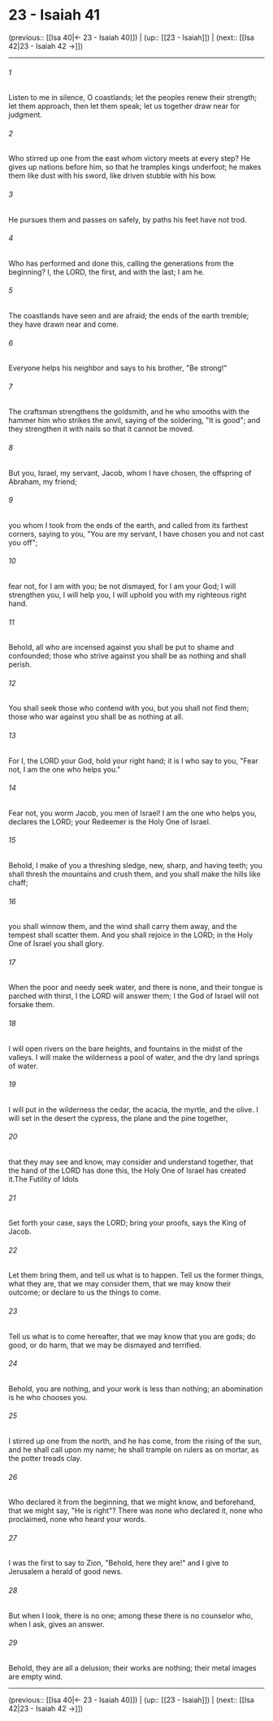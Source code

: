 # 23 - Isaiah 41

(previous:: [[Isa 40|← 23 - Isaiah 40]]) | (up:: [[23 - Isaiah]]) | (next:: [[Isa 42|23 - Isaiah 42 →]])

***


###### 1 
Listen to me in silence, O coastlands; let the peoples renew their strength; let them approach, then let them speak; let us together draw near for judgment. 

###### 2 
Who stirred up one from the east whom victory meets at every step? He gives up nations before him, so that he tramples kings underfoot; he makes them like dust with his sword, like driven stubble with his bow. 

###### 3 
He pursues them and passes on safely, by paths his feet have not trod. 

###### 4 
Who has performed and done this, calling the generations from the beginning? I, the LORD, the first, and with the last; I am he. 

###### 5 
The coastlands have seen and are afraid; the ends of the earth tremble; they have drawn near and come. 

###### 6 
Everyone helps his neighbor and says to his brother, "Be strong!" 

###### 7 
The craftsman strengthens the goldsmith, and he who smooths with the hammer him who strikes the anvil, saying of the soldering, "It is good"; and they strengthen it with nails so that it cannot be moved. 

###### 8 
But you, Israel, my servant, Jacob, whom I have chosen, the offspring of Abraham, my friend; 

###### 9 
you whom I took from the ends of the earth, and called from its farthest corners, saying to you, "You are my servant, I have chosen you and not cast you off"; 

###### 10 
fear not, for I am with you; be not dismayed, for I am your God; I will strengthen you, I will help you, I will uphold you with my righteous right hand. 

###### 11 
Behold, all who are incensed against you shall be put to shame and confounded; those who strive against you shall be as nothing and shall perish. 

###### 12 
You shall seek those who contend with you, but you shall not find them; those who war against you shall be as nothing at all. 

###### 13 
For I, the LORD your God, hold your right hand; it is I who say to you, "Fear not, I am the one who helps you." 

###### 14 
Fear not, you worm Jacob, you men of Israel! I am the one who helps you, declares the LORD; your Redeemer is the Holy One of Israel. 

###### 15 
Behold, I make of you a threshing sledge, new, sharp, and having teeth; you shall thresh the mountains and crush them, and you shall make the hills like chaff; 

###### 16 
you shall winnow them, and the wind shall carry them away, and the tempest shall scatter them. And you shall rejoice in the LORD; in the Holy One of Israel you shall glory. 

###### 17 
When the poor and needy seek water, and there is none, and their tongue is parched with thirst, I the LORD will answer them; I the God of Israel will not forsake them. 

###### 18 
I will open rivers on the bare heights, and fountains in the midst of the valleys. I will make the wilderness a pool of water, and the dry land springs of water. 

###### 19 
I will put in the wilderness the cedar, the acacia, the myrtle, and the olive. I will set in the desert the cypress, the plane and the pine together, 

###### 20 
that they may see and know, may consider and understand together, that the hand of the LORD has done this, the Holy One of Israel has created it.The Futility of Idols 

###### 21 
Set forth your case, says the LORD; bring your proofs, says the King of Jacob. 

###### 22 
Let them bring them, and tell us what is to happen. Tell us the former things, what they are, that we may consider them, that we may know their outcome; or declare to us the things to come. 

###### 23 
Tell us what is to come hereafter, that we may know that you are gods; do good, or do harm, that we may be dismayed and terrified. 

###### 24 
Behold, you are nothing, and your work is less than nothing; an abomination is he who chooses you. 

###### 25 
I stirred up one from the north, and he has come, from the rising of the sun, and he shall call upon my name; he shall trample on rulers as on mortar, as the potter treads clay. 

###### 26 
Who declared it from the beginning, that we might know, and beforehand, that we might say, "He is right"? There was none who declared it, none who proclaimed, none who heard your words. 

###### 27 
I was the first to say to Zion, "Behold, here they are!" and I give to Jerusalem a herald of good news. 

###### 28 
But when I look, there is no one; among these there is no counselor who, when I ask, gives an answer. 

###### 29 
Behold, they are all a delusion; their works are nothing; their metal images are empty wind.

***

(previous:: [[Isa 40|← 23 - Isaiah 40]]) | (up:: [[23 - Isaiah]]) | (next:: [[Isa 42|23 - Isaiah 42 →]])
